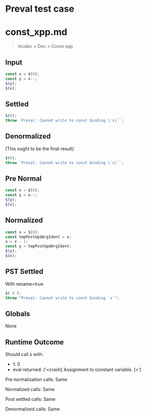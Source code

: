 # Preval test case

# const_xpp.md

> Incdec > Dec > Const xpp
>
>

## Input

`````js filename=intro
const x = $(0);
const y = x--;
$(y);
$(x);
`````

## Settled


`````js filename=intro
$(0);
throw `Preval: Cannot write to const binding \`x\``;
`````

## Denormalized
(This ought to be the final result)

`````js filename=intro
$(0);
throw `Preval: Cannot write to const binding \`x\``;
`````

## Pre Normal


`````js filename=intro
const x = $(0);
const y = x--;
$(y);
$(x);
`````

## Normalized


`````js filename=intro
const x = $(0);
const tmpPostUpdArgIdent = x;
x = x - 1;
const y = tmpPostUpdArgIdent;
$(y);
$(x);
`````

## PST Settled
With rename=true

`````js filename=intro
$( 0 );
throw "Preval: Cannot write to const binding `x`";
`````

## Globals

None

## Runtime Outcome

Should call `$` with:
 - 1: 0
 - eval returned: ('<crash[ Assignment to constant variable. ]>')

Pre normalization calls: Same

Normalized calls: Same

Post settled calls: Same

Denormalized calls: Same
